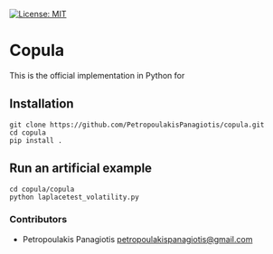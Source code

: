 [![License: MIT](https://img.shields.io/badge/License-MIT-yellow.svg)](https://opensource.org/licenses/MIT)
# Copula
This is the official implementation in Python for

## Installation
```
git clone https://github.com/PetropoulakisPanagiotis/copula.git
cd copula
pip install .
```

## Run an artificial example 
```
cd copula/copula
python laplacetest_volatility.py
```

### Contributors 
* Petropoulakis Panagiotis petropoulakispanagiotis@gmail.com
